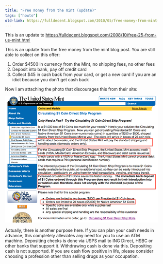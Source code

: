 ```yaml
---
title: "Free money from the mint (update)"
tags: ["howto"]
old-link: https://fulldecent.blogspot.com/2010/05/free-money-from-mint-update.html
---
```


This is an update to <https://fulldecent.blogspot.com/2008/10/free-25-from-us-mint.html>

This is an update from the free money from the mint blog post. You are still able to collect on this offer:

1. Order $4500 in currency from the Mint, no shipping fees, no other fees
2. Deposit into bank, pay off credit card
3. Collect $45 in cash back from your card, or get a new card if you are an idiot because you don't get cash back

Now I am attaching the photo that discourages this from their site:

![Mint notes](/assets/images/2010-05-09-free-money-from-mint-update.png)

Actually, there is another purpose here. If you can plan your cash needs in advance, this completely alleviates any need for you to use an ATM machine. Depositing checks is done via USPS mail to ING Direct, HSBC or other banks that support it. Withdrawing cash is done via this. Depositing cash is not supported. If you are cash flow positive in life, please consider choosing a profession other than selling drugs as your occupation.
